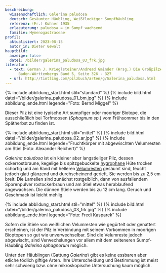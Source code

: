 ```yaml
---
beschreibung:
  wissenschaftlich: Galerina paludosa
  deutsch: Gesäumter Häubling, Weißflockiger Sumpfhäubling
  referenz: (Fr.) Kühner 1935
  erlaeuterung: paludosa = im Sumpf wachsend
  familie: Hymenogastraceae
profil:
  aktualisiert: 2023-08-15
  autor_in: Dieter Gewalt
hauptbild:
  anzeige: false
  datei: /bilder/galerina_paludosa_03_frk.jpg
literatur:
  - text: German J. Krieglsteiner/Andread Gminder (Hrsg.) Die Großpilze
      Baden-Württembergs Band 5, Seite 326 - 327
  - url: http://tintling.com/pilzbuch/arten/g/Galerina_paludosa.html
---
```

{% include abbildung_start.html stil="standard" %}
{% include bild.html datei="/bilder/galerina_paludosa_01_bm.jpg" %}
{% include abbildung_ende.html legende="Foto: Bernd Miggel" %}

Dieser Pilz ist eine typische Art sumpfiger oder mooriger Biotope, die ausschließlich bei Torfmoosen (*Sphagnum sp.*) vom Frühsommer bis in den Spätherbst zu finden ist.

{% include abbildung_start.html stil="mittel" %}
{% include bild.html datei="/bilder/galerina_paludosa_02_ar.jpg" %}
{% include abbildung_ende.html legende="Fruchtkörper mit abgewischten Velumresten am Stiel (Foto: Alexander Reichert)" %}

*Galerina paludosa* ist ein kleiner aber langstieliger Pilz, dessen ockerrostbraune, kegelige bis spitzgebuckelte [hygrophane](hygrophan "Glossar") Hüte trocken schorfig und am Rand mit helleren [Velumresten](Velum "Glossar") gesäumt sind, feucht jedoch glatt glänzend und durchscheinend gerieft. Sie werden bis zu 2,5 cm breit. Die Lamellen sind zunächst rostgelblich, dann von ausfallendem Sporenpulver rostockerbraun und am Stiel etwas herablaufend angewachsen. Die dünnen Stiele werden bis zu 12 cm lang. Geruch und Geschmack ist leicht mehlig.

{% include abbildung_start.html stil="mittel" %}
{% include bild.html datei="/bilder/galerina_paludosa_03_frk.jpg" %}
{% include abbildung_ende.html legende="Foto: Fredi Kasparek" %}

Sofern die Stiele von weißlichen Velumresten wie gegürtelt oder genattert erscheinen, ist der Pilz in Verbindung mit seinem Vorkommen in moorigen Bioptopen so gut wie unverwechselbar. Sind die Velumreste jedoch abgewischt, sind Verwechslungen vor allem mit dem selteneren Sumpf-Häubling *Galerina sphagnorum* möglich. 

Unter den Häublingen (Gattung *Galerina*) gibt es keine essbaren aber etliche tödlich giftige Arten. Ihre Unterscheidung und Bestimmung ist meist sehr schwierig bzw. ohne mikroskopische Untersuchung kaum möglich.